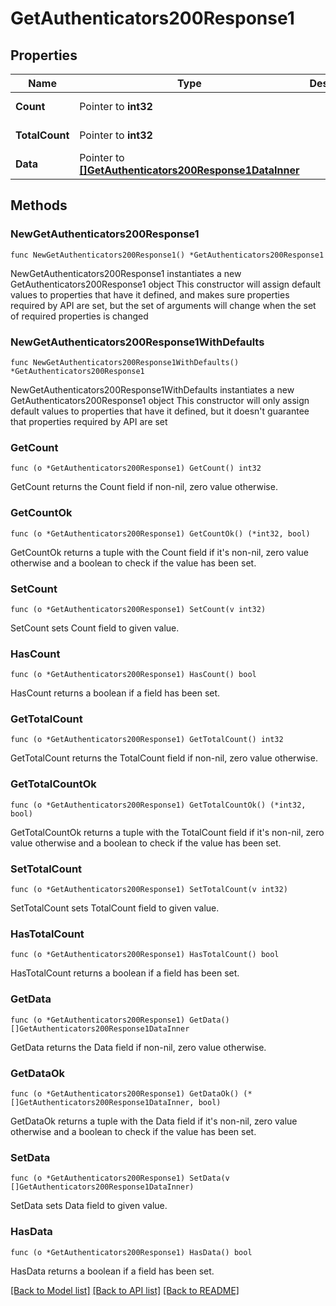 # GetAuthenticators200Response1

## Properties

Name | Type | Description | Notes
------------ | ------------- | ------------- | -------------
**Count** | Pointer to **int32** |  | [optional] [readonly] 
**TotalCount** | Pointer to **int32** |  | [optional] [readonly] 
**Data** | Pointer to [**[]GetAuthenticators200Response1DataInner**](GetAuthenticators200Response1DataInner.md) |  | [optional] [readonly] 

## Methods

### NewGetAuthenticators200Response1

`func NewGetAuthenticators200Response1() *GetAuthenticators200Response1`

NewGetAuthenticators200Response1 instantiates a new GetAuthenticators200Response1 object
This constructor will assign default values to properties that have it defined,
and makes sure properties required by API are set, but the set of arguments
will change when the set of required properties is changed

### NewGetAuthenticators200Response1WithDefaults

`func NewGetAuthenticators200Response1WithDefaults() *GetAuthenticators200Response1`

NewGetAuthenticators200Response1WithDefaults instantiates a new GetAuthenticators200Response1 object
This constructor will only assign default values to properties that have it defined,
but it doesn't guarantee that properties required by API are set

### GetCount

`func (o *GetAuthenticators200Response1) GetCount() int32`

GetCount returns the Count field if non-nil, zero value otherwise.

### GetCountOk

`func (o *GetAuthenticators200Response1) GetCountOk() (*int32, bool)`

GetCountOk returns a tuple with the Count field if it's non-nil, zero value otherwise
and a boolean to check if the value has been set.

### SetCount

`func (o *GetAuthenticators200Response1) SetCount(v int32)`

SetCount sets Count field to given value.

### HasCount

`func (o *GetAuthenticators200Response1) HasCount() bool`

HasCount returns a boolean if a field has been set.

### GetTotalCount

`func (o *GetAuthenticators200Response1) GetTotalCount() int32`

GetTotalCount returns the TotalCount field if non-nil, zero value otherwise.

### GetTotalCountOk

`func (o *GetAuthenticators200Response1) GetTotalCountOk() (*int32, bool)`

GetTotalCountOk returns a tuple with the TotalCount field if it's non-nil, zero value otherwise
and a boolean to check if the value has been set.

### SetTotalCount

`func (o *GetAuthenticators200Response1) SetTotalCount(v int32)`

SetTotalCount sets TotalCount field to given value.

### HasTotalCount

`func (o *GetAuthenticators200Response1) HasTotalCount() bool`

HasTotalCount returns a boolean if a field has been set.

### GetData

`func (o *GetAuthenticators200Response1) GetData() []GetAuthenticators200Response1DataInner`

GetData returns the Data field if non-nil, zero value otherwise.

### GetDataOk

`func (o *GetAuthenticators200Response1) GetDataOk() (*[]GetAuthenticators200Response1DataInner, bool)`

GetDataOk returns a tuple with the Data field if it's non-nil, zero value otherwise
and a boolean to check if the value has been set.

### SetData

`func (o *GetAuthenticators200Response1) SetData(v []GetAuthenticators200Response1DataInner)`

SetData sets Data field to given value.

### HasData

`func (o *GetAuthenticators200Response1) HasData() bool`

HasData returns a boolean if a field has been set.


[[Back to Model list]](../README.md#documentation-for-models) [[Back to API list]](../README.md#documentation-for-api-endpoints) [[Back to README]](../README.md)


